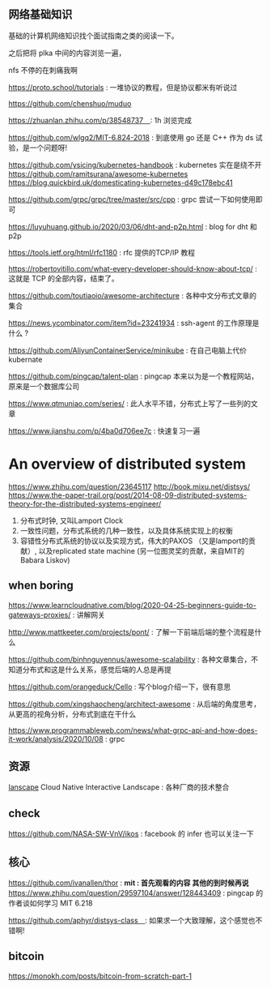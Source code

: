 ## 网络基础知识
基础的计算机网络知识找个面试指南之类的阅读一下。

之后把将 plka 中间的内容浏览一遍，

nfs 不停的在刺痛我啊

https://proto.school/tutorials : 一堆协议的教程，但是协议都米有听说过

https://github.com/chenshuo/muduo

https://zhuanlan.zhihu.com/p/38548737　: 1h 浏览完成

https://github.com/wlgq2/MIT-6.824-2018 : 到底使用 go 还是 C++ 作为 ds 试验，是一个问题呀!

https://github.com/ysicing/kubernetes-handbook : kubernetes 实在是绕不开
    https://github.com/ramitsurana/awesome-kubernetes
    https://blog.quickbird.uk/domesticating-kubernetes-d49c178ebc41

https://github.com/grpc/grpc/tree/master/src/cpp : grpc 尝试一下如何使用即可

https://luyuhuang.github.io/2020/03/06/dht-and-p2p.html : blog for dht 和 p2p

https://tools.ietf.org/html/rfc1180 : rfc 提供的TCP/IP 教程

https://robertovitillo.com/what-every-developer-should-know-about-tcp/ : 这就是 TCP 的全部内容，结束了。

https://github.com/toutiaoio/awesome-architecture : 各种中文分布式文章的集合

https://news.ycombinator.com/item?id=23241934 : ssh-agent 的工作原理是什么 ?

https://github.com/AliyunContainerService/minikube : 在自己电脑上代价 kubernate


https://github.com/pingcap/talent-plan : pingcap 本来以为是一个教程网站，原来是一个数据库公司

https://www.qtmuniao.com/series/ : 此人水平不错，分布式上写了一些列的文章

https://www.jianshu.com/p/4ba0d706ee7c : 快速复习一遍

# An overview of distributed system
https://www.zhihu.com/question/23645117
http://book.mixu.net/distsys/
https://www.the-paper-trail.org/post/2014-08-09-distributed-systems-theory-for-the-distributed-systems-engineer/

1. 分布式时钟, 又叫Lamport Clock
2. 一致性问题，分布式系统的几种一致性，以及具体系统实现上的权衡
3. 容错性分布式系统的协议以及实现方式，伟大的PAXOS （又是lamport的贡献）, 以及replicated state machine (另一位图灵奖的贡献，来自MIT的Babara Liskov)

## when boring
https://www.learncloudnative.com/blog/2020-04-25-beginners-guide-to-gateways-proxies/ : 讲解网关

http://www.mattkeeter.com/projects/pont/ : 了解一下前端后端的整个流程是什么

https://github.com/binhnguyennus/awesome-scalability : 各种文章集合，不知道分布式和这是什么关系，感觉后端的人总是再提

https://github.com/orangeduck/Cello : 写个blog介绍一下，很有意思

https://github.com/xingshaocheng/architect-awesome : 从后端的角度思考，从更高的视角分析，分布式到底在干什么

https://www.programmableweb.com/news/what-grpc-api-and-how-does-it-work/analysis/2020/10/08 : grpc


## 资源
[lanscape](https://github.com/cncf/landscape) Cloud Native Interactive Landscape : 各种厂商的技术整合


## check
https://github.com/NASA-SW-VnV/ikos : facebook 的 infer 也可以关注一下


## 核心

https://github.com/ivanallen/thor : **mit : 首先观看的内容 其他的到时候再说**
https://www.zhihu.com/question/29597104/answer/128443409 : pingcap 的作者谈如何学习 MIT 6.218

https://github.com/aphyr/distsys-class　: 如果求一个大致理解，这个感觉也不错啊!


## bitcoin

https://monokh.com/posts/bitcoin-from-scratch-part-1
